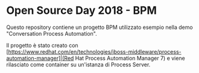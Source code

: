 Open Source Day 2018 - BPM
=======================

Questo repository contiene un progetto BPM utilizzato esempio nella demo "Conversation Process Automation".

Il progetto è stato creato con [https://www.redhat.com/en/technologies/jboss-middleware/process-automation-manager]|(Red Hat Process Automation Manager 7) e viene rilasciato come container su un'istanza di Process Server.
